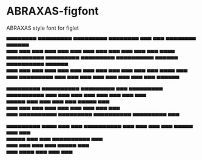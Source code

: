 # ABRAXAS-figfont
ABRAXAS style font for figlet

 ▀▀▀▀▀▀▀▀  ▀▀▀▀▀▀▀▀▀  ▀▀▀▀▀▀▀▀▀   ▀▀▀▀▀▀▀▀  ▀▀▀    ▀▀▀  ▀▀▀▀▀▀▀▀    ▀▀▀▀▀▀   
▀▀▀    ▀▀▀ ▀▀▀    ▀▀▀ ▀▀▀    ▀▀▀ ▀▀▀    ▀▀▀  ▀▀▀  ▀▀▀  ▀▀▀    ▀▀▀ ▀▀▀▀       
▀▀▀▀▀▀▀▀▀▀ ▀▀▀▀▀▀▀▀▀  ▀▀▀▀▀▀▀▀▀  ▀▀▀▀▀▀▀▀▀▀   ▀▀▀▀▀▀   ▀▀▀▀▀▀▀▀▀▀   ▀▀▀▀▀▀   
▀▀▀    ▀▀▀ ▀▀▀    ▀▀▀ ▀▀▀   ▀▀▀  ▀▀▀    ▀▀▀  ▀▀▀  ▀▀▀  ▀▀▀    ▀▀▀       ▀▀▀▀ 
▀▀▀    ▀▀▀ ▀▀▀▀▀▀▀▀▀  ▀▀▀    ▀▀▀ ▀▀▀    ▀▀▀ ▀▀▀    ▀▀▀ ▀▀▀    ▀▀▀   ▀▀▀▀▀▀   

▀▀▀▀▀▀▀▀▀  ▀▀▀▀▀▀▀▀▀▀ ▀▀▀▀▀▀▀▀▀  ▀▀▀        ▀▀▀▀▀▀▀▀▀  ▀▀▀▀▀▀▀▀▀▀ 
▀▀▀    ▀▀▀     ▀▀▀    ▀▀▀        ▀▀▀        ▀▀▀    ▀▀▀     ▀▀▀    
▀▀▀▀▀          ▀▀▀    ▀▀▀   ▀▀▀  ▀▀▀        ▀▀▀▀▀          ▀▀▀    
▀▀▀            ▀▀▀    ▀▀▀    ▀▀▀ ▀▀▀    ▀▀▀ ▀▀▀    ▀▀▀     ▀▀▀    
▀▀▀        ▀▀▀▀▀▀▀▀▀▀ ▀▀▀▀▀▀▀▀▀  ▀▀▀▀▀▀▀▀▀▀ ▀▀▀▀▀▀▀▀▀      ▀▀▀    

▀▀▀▀▀▀▀▀▀     ▀▀▀▀    ▀▀▀    ▀▀▀ ▀▀▀▀▀▀▀▀▀▀ 
▀▀▀    ▀▀▀  ▀▀▀  ▀▀▀  ▀▀▀▀▀  ▀▀▀     ▀▀▀    
▀▀▀▀▀      ▀▀▀    ▀▀▀ ▀▀▀▀▀▀▀▀▀▀     ▀▀▀    
▀▀▀         ▀▀▀  ▀▀▀  ▀▀▀  ▀▀▀▀▀     ▀▀▀    
▀▀▀           ▀▀▀▀    ▀▀▀    ▀▀▀     ▀▀▀    
